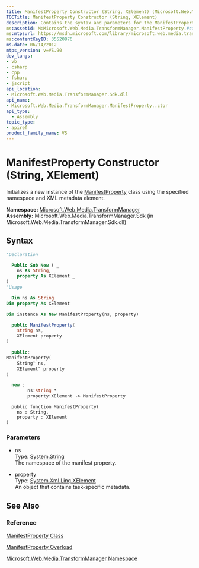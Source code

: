 ```yaml
---
title: ManifestProperty Constructor (String, XElement) (Microsoft.Web.Media.TransformManager)
TOCTitle: ManifestProperty Constructor (String, XElement)
description: Contains the syntax and parameters for the ManifestProperty Constructor (String, XElement).
ms:assetid: M:Microsoft.Web.Media.TransformManager.ManifestProperty.#ctor(System.String,System.Xml.Linq.XElement)
ms:mtpsurl: https://msdn.microsoft.com/library/microsoft.web.media.transformmanager.manifestproperty.manifestproperty(v=VS.90)
ms:contentKeyID: 35520876
ms.date: 06/14/2012
mtps_version: v=VS.90
dev_langs:
- vb
- csharp
- cpp
- fsharp
- jscript
api_location:
- Microsoft.Web.Media.TransformManager.Sdk.dll
api_name:
- Microsoft.Web.Media.TransformManager.ManifestProperty..ctor
api_type:
  - Assembly
topic_type:
- apiref
product_family_name: VS
---
```


# ManifestProperty Constructor (String, XElement)

Initializes a new instance of the [ManifestProperty](manifestproperty-class-microsoft-web-media-transformmanager.md) class using the specified namespace and XML metadata element.

**Namespace:**  [Microsoft.Web.Media.TransformManager](microsoft-web-media-transformmanager-namespace.md)  
**Assembly:**  Microsoft.Web.Media.TransformManager.Sdk (in Microsoft.Web.Media.TransformManager.Sdk.dll)

## Syntax

```vb
'Declaration

  Public Sub New ( _
    ns As String, _
    property As XElement _
)
'Usage

  Dim ns As String
Dim property As XElement

Dim instance As New ManifestProperty(ns, property)
```

```csharp
  public ManifestProperty(
    string ns,
    XElement property
)
```

```cpp
  public:
ManifestProperty(
    String^ ns, 
    XElement^ property
)
```

``` fsharp
  new : 
        ns:string * 
        property:XElement -> ManifestProperty
```

```jscript
  public function ManifestProperty(
    ns : String, 
    property : XElement
)
```

### Parameters

  - ns  
    Type: [System.String](https://msdn.microsoft.com/library/s1wwdcbf)  
    The namespace of the manifest property.  

<!-- end list -->

  - property  
    Type: [System.Xml.Linq.XElement](https://msdn.microsoft.com/library/bb340098)  
    An object that contains task-specific metadata.  

## See Also

### Reference

[ManifestProperty Class](manifestproperty-class-microsoft-web-media-transformmanager.md)

[ManifestProperty Overload](manifestproperty-constructor-microsoft-web-media-transformmanager.md)

[Microsoft.Web.Media.TransformManager Namespace](microsoft-web-media-transformmanager-namespace.md)
